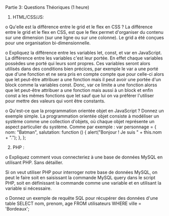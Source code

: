 Partie 3: Questions Théoriques (1 heure)
1. HTML/CSS/JS:

o Qu'elle est la différence entre le grid et le flex en CSS ?
La différence entre le grid et le flex en CSS, est que le flex permet d'organiser du contenu sur une dimension (sur une ligne ou sur une colonne). Le grid a été conçues pour une organisation bi-dimensionnelle. 

o Expliquez la différence entre les variables let, const, et var en JavaScript.
La différence entre les variables c'est leur portée. En effet chaque variables possèdes une porté qui leurs sont propres. Ces variables seront alors utilisés dans des conditions bien précices, par exemple le var a une porté que d'une fonction et ne sera pris en compte compte que pour celle-ci alors que let peut-être attribuer a une fonction mais il peut avoir une portée d'un block comme la variables const. Donc, var ce limite a une fonction alorss que let peut-être attribuer a une fonction mais aussi à un block et enfin const a les mêmes fonctions que let sauf que lui on va préférer l'utiliser pour mettre des valeurs qui vont être constants.

o Qu'est-ce que la programmation orientée objet en JavaScript ? Donnez un
exemple simple.
La programmation orientée objet consiste à modéliser un système comme une collection d'objets, où chaque objet représente un aspect particulier du système.
Comme par exemple :
var personnage = {
  nom: "Batman",
  salutation: function () {
    alert("Bonjour ! Je suis " + this.nom + ".");
  },
};

2. PHP :

o Expliquez comment vous connecteriez à une base de données MySQL en
utilisant PHP. Sans détailler.

Si on veut utiliser PHP pour interroger notre base de données MySQL, on peut le faire soit en saisissant la commande MySQL query dans le script PHP, soit en définissant la commande comme une variable et en utilisant la variable si nécessaire.

o Donnez un exemple de requête SQL pour récupérer des données d'une table
SELECT nom, prenom, age
FROM utilisateurs
WHERE ville = 'Bordeaux';
